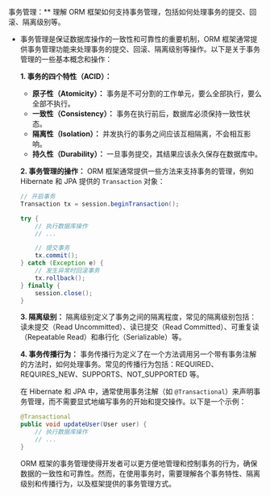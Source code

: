  事务管理：** 理解 ORM 框架如何支持事务管理，包括如何处理事务的提交、回滚、隔离级别等。

- 事务管理是保证数据库操作的一致性和可靠性的重要机制，ORM 框架通常提供事务管理功能来处理事务的提交、回滚、隔离级别等操作。以下是关于事务管理的一些基本概念和操作：

  **1. 事务的四个特性（ACID）：**
  - **原子性（Atomicity）：** 事务是不可分割的工作单元，要么全部执行，要么全部不执行。
  - **一致性（Consistency）：** 事务在执行前后，数据库必须保持一致性状态。
  - **隔离性（Isolation）：** 并发执行的事务之间应该互相隔离，不会相互影响。
  - **持久性（Durability）：** 一旦事务提交，其结果应该永久保存在数据库中。

  **2. 事务管理的操作：**
  ORM 框架通常提供一些方法来支持事务的管理，例如 Hibernate 和 JPA 提供的 `Transaction` 对象：

  ```java
  // 开启事务
  Transaction tx = session.beginTransaction();
  
  try {
      // 执行数据库操作
      // ...
  
      // 提交事务
      tx.commit();
  } catch (Exception e) {
      // 发生异常时回滚事务
      tx.rollback();
  } finally {
      session.close();
  }
  ```

  **3. 隔离级别：**
  隔离级别定义了事务之间的隔离程度，常见的隔离级别包括：读未提交（Read Uncommitted）、读已提交（Read Committed）、可重复读（Repeatable Read）和串行化（Serializable）等。

  **4. 事务传播行为：**
  事务传播行为定义了在一个方法调用另一个带有事务注解的方法时，如何处理事务。常见的传播行为包括：REQUIRED、REQUIRES_NEW、SUPPORTS、NOT_SUPPORTED 等。

  在 Hibernate 和 JPA 中，通常使用事务注解（如 `@Transactional`）来声明事务管理，而不需要显式地编写事务的开始和提交操作。以下是一个示例：

  ```java
  @Transactional
  public void updateUser(User user) {
      // 执行数据库操作
      // ...
  }
  ```

  ORM 框架的事务管理使得开发者可以更方便地管理和控制事务的行为，确保数据的一致性和可靠性。然而，在使用事务时，需要理解各个事务特性、隔离级别和传播行为，以及框架提供的事务管理方式。